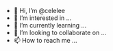 - 👋 Hi, I’m @celelee
- 👀 I’m interested in ...
- 🌱 I’m currently learning ...
- 💞️ I’m looking to collaborate on ...
- 📫 How to reach me ...

<!---
celelee/celelee is a ✨ special ✨ repository because its `README.md` (this file) appears on your GitHub profile.
You can click the Preview link to take a look at your changes.
--->

